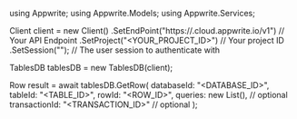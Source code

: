 using Appwrite;
using Appwrite.Models;
using Appwrite.Services;

Client client = new Client()
    .SetEndPoint("https://<REGION>.cloud.appwrite.io/v1") // Your API Endpoint
    .SetProject("<YOUR_PROJECT_ID>") // Your project ID
    .SetSession(""); // The user session to authenticate with

TablesDB tablesDB = new TablesDB(client);

Row result = await tablesDB.GetRow(
    databaseId: "<DATABASE_ID>",
    tableId: "<TABLE_ID>",
    rowId: "<ROW_ID>",
    queries: new List<string>(), // optional
    transactionId: "<TRANSACTION_ID>" // optional
);